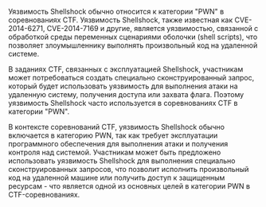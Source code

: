 
Уязвимость Shellshock обычно относится к категории "PWN" в соревнованиях CTF. Уязвимость Shellshock, также известная как CVE-2014-6271, CVE-2014-7169 и другие, является уязвимостью, связанной с обработкой среды переменных сценариями оболочки (shell scripts), что позволяет злоумышленнику выполнять произвольный код на удаленной системе.

В заданиях CTF, связанных с эксплуатацией Shellshock, участникам может потребоваться создать специально сконструированный запрос, который будет использовать уязвимость для выполнения атаки на удаленную систему, получения доступа или захвата флага. Поэтому уязвимость Shellshock часто используется в соревнованиях CTF в категории "PWN".

В контексте соревнований CTF, уязвимость Shellshock обычно включается в категорию PWN, так как требует эксплуатации программного обеспечения для выполнения атаки и получения контроля над системой. Участникам может быть предложено использовать уязвимость Shellshock для выполнения специально сконструированных запросов, что позволит исполнить произвольный код на удаленной машине или получить доступ к защищенным ресурсам - что является одной из основных целей в категории PWN в CTF-соревнованиях.
